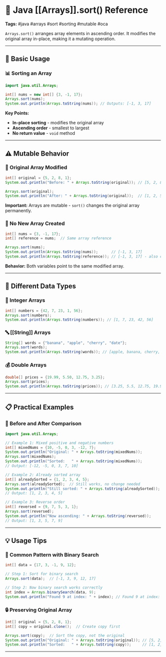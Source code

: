 # 🔀 Java [[Arrays]].sort() Reference

**Tags:** #java #arrays #sort #sorting #mutable #oca

`Arrays.sort()` arranges array elements in ascending order. It modifies the original array in-place, making it a mutating operation.

---

## 🔹 Basic Usage

### 📊 Sorting an Array

```java
import java.util.Arrays;

int[] nums = new int[] {3, -1, 17};
Arrays.sort(nums);
System.out.println(Arrays.toString(nums)); // Outputs: [-1, 3, 17]
```

**Key Points:**

- **In-place sorting** - modifies the original array
- **Ascending order** - smallest to largest
- **No return value** - `void` method

---

## ⚠️ Mutable Behavior

### 🔄 Original Array Modified

```java
int[] original = {5, 2, 8, 1};
System.out.println("Before: " + Arrays.toString(original)); // [5, 2, 8, 1]

Arrays.sort(original);
System.out.println("After: " + Arrays.toString(original));  // [1, 2, 5, 8]
```

**Important:** Arrays are mutable - `sort()` changes the original array permanently.

### 💾 No New Array Created

```java
int[] nums = {3, -1, 17};
int[] reference = nums;  // Same array reference

Arrays.sort(nums);
System.out.println(Arrays.toString(nums));      // [-1, 3, 17]
System.out.println(Arrays.toString(reference)); // [-1, 3, 17] - also changed!
```

**Behavior:** Both variables point to the same modified array.

---

## 🎯 Different Data Types

### 🔢 Integer Arrays

```java
int[] numbers = {42, 7, 23, 1, 56};
Arrays.sort(numbers);
System.out.println(Arrays.toString(numbers)); // [1, 7, 23, 42, 56]
```

### 🔤 [[String]] Arrays

```java
String[] words = {"banana", "apple", "cherry", "date"};
Arrays.sort(words);
System.out.println(Arrays.toString(words)); // [apple, banana, cherry, date]
```

### 💰 Double Arrays

```java
double[] prices = {19.99, 5.50, 12.75, 3.25};
Arrays.sort(prices);
System.out.println(Arrays.toString(prices)); // [3.25, 5.5, 12.75, 19.99]
```

---

## 📋 Practical Examples

### 🔄 Before and After Comparison

```java
import java.util.Arrays;

// Example 1: Mixed positive and negative numbers
int[] mixedNums = {10, -5, 0, 3, -12, 7};
System.out.println("Original: " + Arrays.toString(mixedNums));
Arrays.sort(mixedNums);
System.out.println("Sorted:   " + Arrays.toString(mixedNums));
// Output: [-12, -5, 0, 3, 7, 10]

// Example 2: Already sorted array
int[] alreadySorted = {1, 2, 3, 4, 5};
Arrays.sort(alreadySorted);  // Still works, no change needed
System.out.println("Still sorted: " + Arrays.toString(alreadySorted));
// Output: [1, 2, 3, 4, 5]

// Example 3: Reverse order
int[] reversed = {9, 7, 5, 3, 1};
Arrays.sort(reversed);
System.out.println("Now ascending: " + Arrays.toString(reversed));
// Output: [1, 3, 5, 7, 9]
```

---

## 💡 Usage Tips

### 🎯 Common Pattern with Binary Search

```java
int[] data = {17, 3, -1, 9, 12};

// Step 1: Sort for binary search
Arrays.sort(data);  // [-1, 3, 9, 12, 17]

// Step 2: Now binary search works correctly
int index = Arrays.binarySearch(data, 9);
System.out.println("Found 9 at index: " + index); // Found 9 at index: 2
```

### 🔒 Preserving Original Array

```java
int[] original = {5, 2, 8, 1};
int[] copy = original.clone();  // Create copy first

Arrays.sort(copy);  // Sort the copy, not the original
System.out.println("Original: " + Arrays.toString(original)); // [5, 2, 8, 1]
System.out.println("Sorted:   " + Arrays.toString(copy));     // [1, 2, 5, 8]
```

---